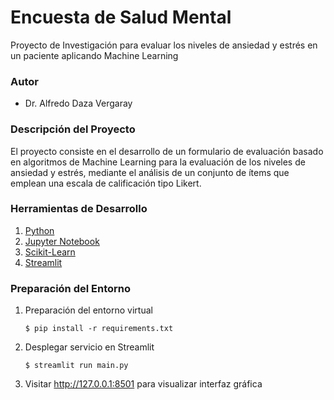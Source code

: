 # Encuesta de Salud Mental

Proyecto de Investigación para evaluar los niveles de ansiedad y estrés en un paciente 
aplicando Machine Learning

### Autor

- Dr. Alfredo Daza Vergaray

### Descripción del Proyecto

El proyecto consiste en el desarrollo de un formulario de evaluación basado en algoritmos de Machine Learning 
para la evaluación de los niveles de ansiedad y estrés, mediante el análisis de un conjunto de ítems 
que emplean una escala de calificación tipo Likert.

### Herramientas de Desarrollo

1. [Python](https://www.python.org/)
2. [Jupyter Notebook](https://jupyter.org/)
3. [Scikit-Learn](https://scikit-learn.org/stable/)
4. [Streamlit](https://streamlit.io/)

### Preparación del Entorno

1. Preparación del entorno virtual

    ```
   $ pip install -r requirements.txt
   ```
   
2. Desplegar servicio en Streamlit

    ```
    $ streamlit run main.py
    ```
   
3. Visitar http://127.0.0.1:8501 para visualizar interfaz gráfica